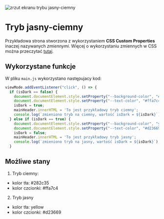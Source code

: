 ![zrzut ekranu trybu jasny-ciemny](../gh/light-dark-mode.png)

# Tryb jasny-ciemny

Przykładowa strona stworzona z wykorzystaniem **CSS Custom Properties** inaczej nazywanych *zmiennymi*.
Więcej o wykorzystaniu zmiennych w CSS można przeczytać [tutaj](https://developer.mozilla.org/en-US/docs/Web/CSS/--*).

## Wykorzystane funkcje
W pliku `main.js` wykorzystano następujacy kod:
```javascript
viewMode.addEventListener("click", () => {
  if (isDark == false) {
    document.documentElement.style.setProperty("--background-color", "#282c35");
    document.documentElement.style.setProperty("--text-color", "#ffa7c4");
    isDark = true;
    mainHeader.innerHTML = 'To jest przykładowy tryb ciemny';
    console.log(`zmieniono tryb na ciemny, wartość isDark = ${isDark}`);
  } else if (isDark == true) {
    document.documentElement.style.setProperty("--background-color", "yellow");
    document.documentElement.style.setProperty("--text-color", "#d23669");
    isDark = false;
    mainHeader.innerHTML = 'To jest przykładowy tryb jasny';
    console.log(`zmieniono tryb na jasny, wartość isDark = ${isDark}`);
  }
```

## Możliwe stany 

1. Tryb ciemny:
- kolor tła: #282c35
- kolor czcionki: #ffa7c4

2. Tryb jasny
- kolor tła: yellow
- kolor czcionki: #d23669
